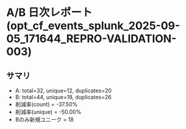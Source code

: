 # A/B 日次レポート (opt_cf_events_splunk_2025-09-05_171644_REPRO-VALIDATION-003)

## サマリ
- A: total=32, unique=12, duplicates=20
- B: total=44, unique=18, duplicates=26
- 削減率(count) = -37.50%
- 削減率(unique) = -50.00%
- Bのみ新規ユニーク = 18